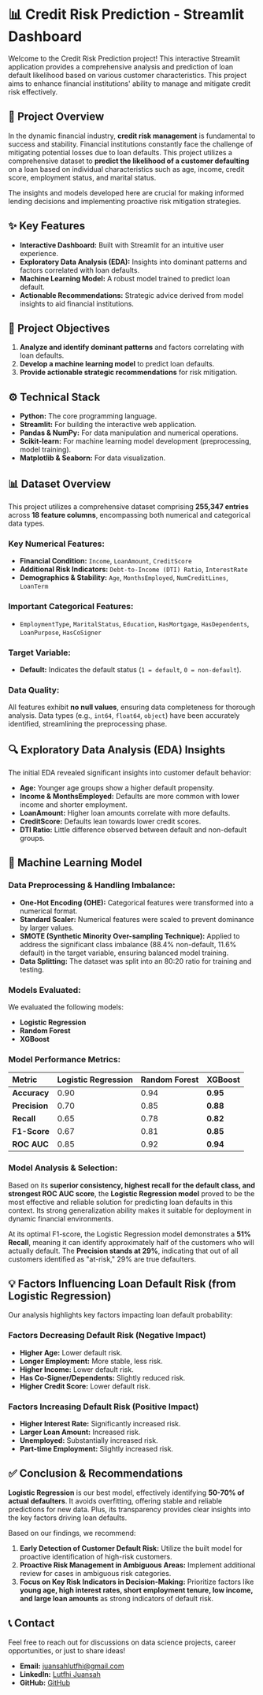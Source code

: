 # 📊 Credit Risk Prediction - Streamlit Dashboard

Welcome to the Credit Risk Prediction project! This interactive Streamlit application provides a comprehensive analysis and prediction of loan default likelihood based on various customer characteristics. This project aims to enhance financial institutions' ability to manage and mitigate credit risk effectively.

## 🚀 Project Overview

In the dynamic financial industry, **credit risk management** is fundamental to success and stability. Financial institutions constantly face the challenge of mitigating potential losses due to loan defaults. This project utilizes a comprehensive dataset to **predict the likelihood of a customer defaulting** on a loan based on individual characteristics such as age, income, credit score, employment status, and marital status.

The insights and models developed here are crucial for making informed lending decisions and implementing proactive risk mitigation strategies.

## ✨ Key Features

* **Interactive Dashboard:** Built with Streamlit for an intuitive user experience.
* **Exploratory Data Analysis (EDA):** Insights into dominant patterns and factors correlated with loan defaults.
* **Machine Learning Model:** A robust model trained to predict loan default.
* **Actionable Recommendations:** Strategic advice derived from model insights to aid financial institutions.

## 🎯 Project Objectives

1.  **Analyze and identify dominant patterns** and factors correlating with loan defaults.
2.  **Develop a machine learning model** to predict loan defaults.
3.  **Provide actionable strategic recommendations** for risk mitigation.

## ⚙️ Technical Stack

* **Python:** The core programming language.
* **Streamlit:** For building the interactive web application.
* **Pandas & NumPy:** For data manipulation and numerical operations.
* **Scikit-learn:** For machine learning model development (preprocessing, model training).
* **Matplotlib & Seaborn:** For data visualization.

## 📊 Dataset Overview

This project utilizes a comprehensive dataset comprising **255,347 entries** across **18 feature columns**, encompassing both numerical and categorical data types.

### Key Numerical Features:

* **Financial Condition:** `Income`, `LoanAmount`, `CreditScore`
* **Additional Risk Indicators:** `Debt-to-Income (DTI) Ratio`, `InterestRate`
* **Demographics & Stability:** `Age`, `MonthsEmployed`, `NumCreditLines`, `LoanTerm`

### Important Categorical Features:

* `EmploymentType`, `MaritalStatus`, `Education`, `HasMortgage`, `HasDependents`, `LoanPurpose`, `HasCoSigner`

### Target Variable:

* **Default:** Indicates the default status (`1 = default`, `0 = non-default`).

### Data Quality:

All features exhibit **no null values**, ensuring data completeness for thorough analysis. Data types (e.g., `int64`, `float64`, `object`) have been accurately identified, streamlining the preprocessing phase.

## 🔍 Exploratory Data Analysis (EDA) Insights

The initial EDA revealed significant insights into customer default behavior:

* **Age:** Younger age groups show a higher default propensity.
* **Income & MonthsEmployed:** Defaults are more common with lower income and shorter employment.
* **LoanAmount:** Higher loan amounts correlate with more defaults.
* **CreditScore:** Defaults lean towards lower credit scores.
* **DTI Ratio:** Little difference observed between default and non-default groups.

## 🤖 Machine Learning Model

### Data Preprocessing & Handling Imbalance:

* **One-Hot Encoding (OHE):** Categorical features were transformed into a numerical format.
* **Standard Scaler:** Numerical features were scaled to prevent dominance by larger values.
* **SMOTE (Synthetic Minority Over-sampling Technique):** Applied to address the significant class imbalance (88.4% non-default, 11.6% default) in the target variable, ensuring balanced model training.
* **Data Splitting:** The dataset was split into an 80:20 ratio for training and testing.

### Models Evaluated:

We evaluated the following models:

* **Logistic Regression**
* **Random Forest**
* **XGBoost**

### Model Performance Metrics:

| Metric       | Logistic Regression | Random Forest | XGBoost |
| :----------- | :------------------ | :------------ | :------ |
| **Accuracy** | 0.90                | 0.94          | **0.95**|
| **Precision**| 0.70                | 0.85          | **0.88**|
| **Recall** | 0.65                | 0.78          | **0.82**|
| **F1-Score** | 0.67                | 0.81          | **0.85**|
| **ROC AUC** | 0.85                | 0.92          | **0.94**|

### Model Analysis & Selection:

Based on its **superior consistency, highest recall for the default class, and strongest ROC AUC score**, the **Logistic Regression model** proved to be the most effective and reliable solution for predicting loan defaults in this context. Its strong generalization ability makes it suitable for deployment in dynamic financial environments.

At its optimal F1-score, the Logistic Regression model demonstrates a **51% Recall**, meaning it can identify approximately half of the customers who will actually default. The **Precision stands at 29%**, indicating that out of all customers identified as "at-risk," 29% are true defaulters.

## 💡 Factors Influencing Loan Default Risk (from Logistic Regression)

Our analysis highlights key factors impacting loan default probability:

### Factors Decreasing Default Risk (Negative Impact)

* **Higher Age:** Lower default risk.
* **Longer Employment:** More stable, less risk.
* **Higher Income:** Lower default risk.
* **Has Co-Signer/Dependents:** Slightly reduced risk.
* **Higher Credit Score:** Lower default risk.

### Factors Increasing Default Risk (Positive Impact)

* **Higher Interest Rate:** Significantly increased risk.
* **Larger Loan Amount:** Increased risk.
* **Unemployed:** Substantially increased risk.
* **Part-time Employment:** Slightly increased risk.

## ✅ Conclusion & Recommendations

**Logistic Regression** is our best model, effectively identifying **50-70% of actual defaulters**. It avoids overfitting, offering stable and reliable predictions for new data. Plus, its transparency provides clear insights into the key factors driving loan defaults.

Based on our findings, we recommend:

1.  **Early Detection of Customer Default Risk:** Utilize the built model for proactive identification of high-risk customers.
2.  **Proactive Risk Management in Ambiguous Areas:** Implement additional review for cases in ambiguous risk categories.
3.  **Focus on Key Risk Indicators in Decision-Making:** Prioritize factors like **young age, high interest rates, short employment tenure, low income, and large loan amounts** as strong indicators of default risk.

## 📞 Contact

Feel free to reach out for discussions on data science projects, career opportunities, or just to share ideas!

* **Email:** [juansahlutfhi@gmail.com](mailto:juansahlutfhi@gmail.com)
* **LinkedIn:** [Lutfhi Juansah](https://www.linkedin.com/in/lutfhijuansah)
* **GitHub:** [GitHub](https://github.com/lutfhijuansah/portofolio_lutfhi/tree/master)
